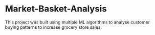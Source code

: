 # Market-Basket-Analysis

This project was built using multiple ML algorithms to analyse customer buying patterns to increase grocery store sales.
